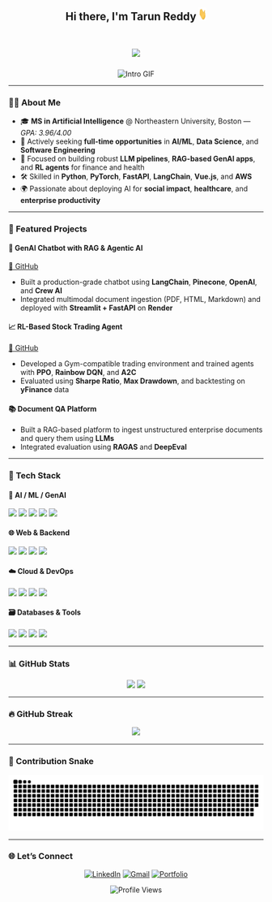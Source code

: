 <h2 align='center'>Hi there, I'm Tarun Reddy <img src="https://raw.githubusercontent.com/ABSphreak/ABSphreak/master/gifs/Hi.gif" height="25px" width="15px"></h2>

<h1 align="center">
  <a href="#">
    <img src="https://readme-typing-svg.herokuapp.com?font=Fira+Code&duration=2000&color=00C2CB&vCenter=true&width=500&height=45&lines=AI+Engineer+%7C+GenAI+Builder+%7C+ML+Researcher;LLMs+%7C+RAG+%7C+Multimodal+AI;Full-stack+Developer+%7C+Cloud+Engineer;Actively+Seeking+Full-time+Roles">
  </a>
</h1>

<p align="center">
  <img src="https://github.com/TarunReddy77/TarunReddy77/assets/your-intro-banner.gif" alt="Intro GIF" width="600px" />
</p>

---

### 👨‍💻 About Me

- 🎓 **MS in Artificial Intelligence** @ Northeastern University, Boston — *GPA: 3.96/4.00*
- 💼 Actively seeking **full-time opportunities** in **AI/ML**, **Data Science**, and **Software Engineering**
- 🧠 Focused on building robust **LLM pipelines**, **RAG-based GenAI apps**, and **RL agents** for finance and health
- 🛠 Skilled in **Python**, **PyTorch**, **FastAPI**, **LangChain**, **Vue.js**, and **AWS**
- 🌍 Passionate about deploying AI for **social impact**, **healthcare**, and **enterprise productivity**

---

### 🚀 Featured Projects

#### 🧠 GenAI Chatbot with RAG & Agentic AI
[🔗 GitHub](https://github.com/TarunReddy77/rag-chatbot)
- Built a production-grade chatbot using **LangChain**, **Pinecone**, **OpenAI**, and **Crew AI**
- Integrated multimodal document ingestion (PDF, HTML, Markdown) and deployed with **Streamlit + FastAPI** on **Render**

#### 📈 RL-Based Stock Trading Agent
[🔗 GitHub](https://github.com/TarunReddy77/stock-rl-trading)
- Developed a Gym-compatible trading environment and trained agents with **PPO**, **Rainbow DQN**, and **A2C**
- Evaluated using **Sharpe Ratio**, **Max Drawdown**, and backtesting on **yFinance** data

#### 📚 Document QA Platform
- Built a RAG-based platform to ingest unstructured enterprise documents and query them using **LLMs**
- Integrated evaluation using **RAGAS** and **DeepEval**

---

### 🧰 Tech Stack

#### 🧠 AI / ML / GenAI
<p float="left">
  <img src="https://img.shields.io/badge/PyTorch-EE4C2C?style=for-the-badge&logo=pytorch&logoColor=white"/>
  <img src="https://img.shields.io/badge/TensorFlow-FF6F00?style=for-the-badge&logo=tensorflow&logoColor=white"/>
  <img src="https://img.shields.io/badge/Transformers-FFD21F?style=for-the-badge&logo=huggingface&logoColor=black"/>
  <img src="https://img.shields.io/badge/RAG-5D3FD3?style=for-the-badge"/>
  <img src="https://img.shields.io/badge/LangChain-000000?style=for-the-badge"/>
</p>

#### 🌐 Web & Backend
<p float="left">
  <img src="https://img.shields.io/badge/FastAPI-009688?style=for-the-badge&logo=fastapi&logoColor=white"/>
  <img src="https://img.shields.io/badge/Vue.js-4FC08D?style=for-the-badge&logo=vue.js&logoColor=white"/>
  <img src="https://img.shields.io/badge/React-61DAFB?style=for-the-badge&logo=react&logoColor=black"/>
  <img src="https://img.shields.io/badge/Node.js-339933?style=for-the-badge&logo=nodedotjs&logoColor=white"/>
</p>

#### ☁️ Cloud & DevOps
<p float="left">
  <img src="https://img.shields.io/badge/AWS-232F3E?style=for-the-badge&logo=amazonaws&logoColor=white"/>
  <img src="https://img.shields.io/badge/Render-46E3B7?style=for-the-badge&logo=render&logoColor=black"/>
  <img src="https://img.shields.io/badge/Docker-2496ED?style=for-the-badge&logo=docker&logoColor=white"/>
  <img src="https://img.shields.io/badge/GitHub Actions-2088FF?style=for-the-badge&logo=githubactions&logoColor=white"/>
</p>

#### 🗃️ Databases & Tools
<p float="left">
  <img src="https://img.shields.io/badge/PostgreSQL-336791?style=for-the-badge&logo=postgresql&logoColor=white"/>
  <img src="https://img.shields.io/badge/MongoDB-47A248?style=for-the-badge&logo=mongodb&logoColor=white"/>
  <img src="https://img.shields.io/badge/Pinecone-1E1E1E?style=for-the-badge"/>
  <img src="https://img.shields.io/badge/Weaviate-FF715B?style=for-the-badge"/>
</p>

---

### 📊 GitHub Stats

<p align="center">
  <img src="https://github-readme-stats.vercel.app/api?username=TarunReddy77&show_icons=true&theme=tokyonight" />
  <img src="https://github-readme-stats.vercel.app/api/top-langs/?username=TarunReddy77&layout=compact&theme=tokyonight" />
</p>

---

### 🔥 GitHub Streak

<p align="center">
  <img src="https://github-readme-streak-stats.herokuapp.com/?user=TarunReddy77&theme=tokyonight" />
</p>

---

### 🐍 Contribution Snake

<p align="center">
  <img src="https://raw.githubusercontent.com/TarunReddy77/TarunReddy77/main/output/github-contribution-grid-snake.svg" alt="GitHub Contribution Snake" />
</p>

---

### 🌐 Let’s Connect

<p align="center">
  <a href="https://www.linkedin.com/in/tarun-reddy/"><img src="https://img.shields.io/badge/LinkedIn-0A66C2?style=for-the-badge&logo=linkedin&logoColor=white" alt="LinkedIn"></a>
  <a href="mailto:tarutornado@gmail.com"><img src="https://img.shields.io/badge/Gmail-D14836?style=for-the-badge&logo=gmail&logoColor=white" alt="Gmail"></a>
  <a href="https://tarunreddy77.github.io/my-portfolio/"><img src="https://img.shields.io/badge/Portfolio-4CAF50?style=for-the-badge&logo=google-chrome&logoColor=white" alt="Portfolio"></a>
</p>

<p align="center">
  <img src="https://komarev.com/ghpvc/?username=TarunReddy77&color=brightgreen" alt="Profile Views" />
</p>
